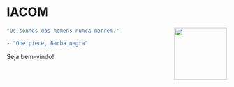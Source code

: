 # IACOM
<img src="https://criticalhits.com.br/wp-content/uploads/2024/05/Os-sonhos-das-pessoas-nao-tem-fim-696x392.jpg" width="120" align="right"> </a>

```bash
"Os sonhos dos homens nunca morrem."

- "One piece, Barba negra"
```

Seja bem-vindo!
